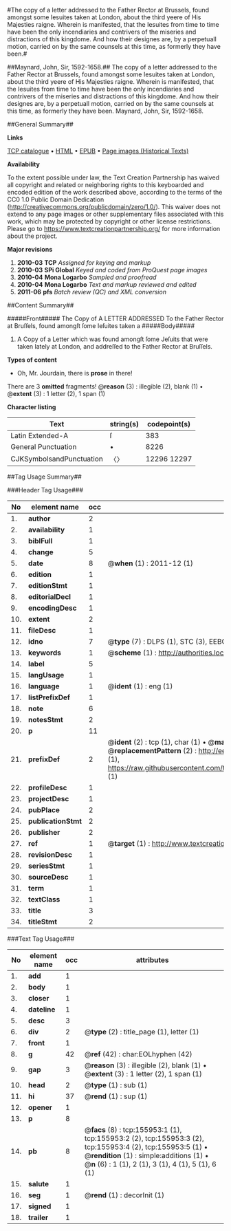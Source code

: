 #The copy of a letter addressed to the Father Rector at Brussels, found amongst some Iesuites taken at London, about the third yeere of His Majesties raigne. Wherein is manifested, that the Iesuites from time to time have been the only incendiaries and contrivers of the miseries and distractions of this kingdome. And how their designes are, by a perpetuall motion, carried on by the same counsels at this time, as formerly they have been.#

##Maynard, John, Sir, 1592-1658.##
The copy of a letter addressed to the Father Rector at Brussels, found amongst some Iesuites taken at London, about the third yeere of His Majesties raigne. Wherein is manifested, that the Iesuites from time to time have been the only incendiaries and contrivers of the miseries and distractions of this kingdome. And how their designes are, by a perpetuall motion, carried on by the same counsels at this time, as formerly they have been.
Maynard, John, Sir, 1592-1658.

##General Summary##

**Links**

[TCP catalogue](http://www.ota.ox.ac.uk/tcp/)  • 
[HTML](http://tei.it.ox.ac.uk/tcp/Texts-HTML/free/A88/A88995.html)  • 
[EPUB](http://tei.it.ox.ac.uk/tcp/Texts-EPUB/free/A88/A88995.epub) • 
[Page images (Historical Texts)](https://historicaltexts.jisc.ac.uk/eebo-99871579e)

**Availability**

To the extent possible under law, the Text Creation Partnership has waived all copyright and related or neighboring rights to this keyboarded and encoded edition of the work described above, according to the terms of the CC0 1.0 Public Domain Dedication (http://creativecommons.org/publicdomain/zero/1.0/). This waiver does not extend to any page images or other supplementary files associated with this work, which may be protected by copyright or other license restrictions. Please go to https://www.textcreationpartnership.org/ for more information about the project.

**Major revisions**

1. __2010-03__ __TCP__ *Assigned for keying and markup*
1. __2010-03__ __SPi Global__ *Keyed and coded from ProQuest page images*
1. __2010-04__ __Mona Logarbo__ *Sampled and proofread*
1. __2010-04__ __Mona Logarbo__ *Text and markup reviewed and edited*
1. __2011-06__ __pfs__ *Batch review (QC) and XML conversion*

##Content Summary##

#####Front#####
The Copy of A LETTER ADDRESSED To the Father Rector at Bruſſels, found amongſt ſome Ieſuites taken a
#####Body#####

1. A Copy of a Letter which was found amongſt ſome Jeſuits that were taken lately at London, and addreſſed to the Father Rector at Bruſſels.

**Types of content**

  * Oh, Mr. Jourdain, there is **prose** in there!

There are 3 **omitted** fragments! 
 @__reason__ (3) : illegible (2), blank (1)  •  @__extent__ (3) : 1 letter (2), 1 span (1)

**Character listing**


|Text|string(s)|codepoint(s)|
|---|---|---|
|Latin Extended-A|ſ|383|
|General Punctuation|•|8226|
|CJKSymbolsandPunctuation|〈〉|12296 12297|

##Tag Usage Summary##

###Header Tag Usage###

|No|element name|occ|attributes|
|---|---|---|---|
|1.|__author__|2||
|2.|__availability__|1||
|3.|__biblFull__|1||
|4.|__change__|5||
|5.|__date__|8| @__when__ (1) : 2011-12 (1)|
|6.|__edition__|1||
|7.|__editionStmt__|1||
|8.|__editorialDecl__|1||
|9.|__encodingDesc__|1||
|10.|__extent__|2||
|11.|__fileDesc__|1||
|12.|__idno__|7| @__type__ (7) : DLPS (1), STC (3), EEBO-CITATION (1), PROQUEST (1), VID (1)|
|13.|__keywords__|1| @__scheme__ (1) : http://authorities.loc.gov/ (1)|
|14.|__label__|5||
|15.|__langUsage__|1||
|16.|__language__|1| @__ident__ (1) : eng (1)|
|17.|__listPrefixDef__|1||
|18.|__note__|6||
|19.|__notesStmt__|2||
|20.|__p__|11||
|21.|__prefixDef__|2| @__ident__ (2) : tcp (1), char (1)  •  @__matchPattern__ (2) : ([0-9\-]+):([0-9IVX]+) (1), (.+) (1)  •  @__replacementPattern__ (2) : http://eebo.chadwyck.com/downloadtiff?vid=$1&page=$2 (1), https://raw.githubusercontent.com/textcreationpartnership/Texts/master/tcpchars.xml#$1 (1)|
|22.|__profileDesc__|1||
|23.|__projectDesc__|1||
|24.|__pubPlace__|2||
|25.|__publicationStmt__|2||
|26.|__publisher__|2||
|27.|__ref__|1| @__target__ (1) : http://www.textcreationpartnership.org/docs/. (1)|
|28.|__revisionDesc__|1||
|29.|__seriesStmt__|1||
|30.|__sourceDesc__|1||
|31.|__term__|1||
|32.|__textClass__|1||
|33.|__title__|3||
|34.|__titleStmt__|2||


###Text Tag Usage###

|No|element name|occ|attributes|
|---|---|---|---|
|1.|__add__|1||
|2.|__body__|1||
|3.|__closer__|1||
|4.|__dateline__|1||
|5.|__desc__|3||
|6.|__div__|2| @__type__ (2) : title_page (1), letter (1)|
|7.|__front__|1||
|8.|__g__|42| @__ref__ (42) : char:EOLhyphen (42)|
|9.|__gap__|3| @__reason__ (3) : illegible (2), blank (1)  •  @__extent__ (3) : 1 letter (2), 1 span (1)|
|10.|__head__|2| @__type__ (1) : sub (1)|
|11.|__hi__|37| @__rend__ (1) : sup (1)|
|12.|__opener__|1||
|13.|__p__|8||
|14.|__pb__|8| @__facs__ (8) : tcp:155953:1 (1), tcp:155953:2 (2), tcp:155953:3 (2), tcp:155953:4 (2), tcp:155953:5 (1)  •  @__rendition__ (1) : simple:additions (1)  •  @__n__ (6) : 1 (1), 2 (1), 3 (1), 4 (1), 5 (1), 6 (1)|
|15.|__salute__|1||
|16.|__seg__|1| @__rend__ (1) : decorInit (1)|
|17.|__signed__|1||
|18.|__trailer__|1||

